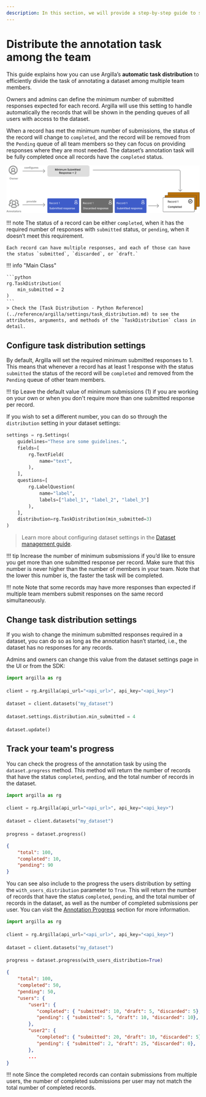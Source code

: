 ```yaml
---
description: In this section, we will provide a step-by-step guide to show how to distribute the annotation task among team members.
---
```


# Distribute the annotation task among the team

This guide explains how you can use Argilla’s **automatic task distribution** to efficiently divide the task of annotating a dataset among multiple team members.

Owners and admins can define the minimum number of submitted responses expected for each record. Argilla will use this setting to handle automatically the records that will be shown in the pending queues of all users with access to the dataset.

When a record has met the minimum number of submissions, the status of the record will change to `completed`, and the record will be removed from the `Pending` queue of all team members so they can focus on providing responses where they are most needed. The dataset’s annotation task will be fully completed once all records have the `completed` status.

![Task Distribution diagram](../assets/images/how_to_guides/distribution/taskdistribution.svg)

!!! note
    The status of a record can be either `completed`, when it has the required number of responses with `submitted` status, or `pending`, when it doesn’t meet this requirement.

    Each record can have multiple responses, and each of those can have the status `submitted`, `discarded`, or `draft.`

!!! info "Main Class"

    ```python
    rg.TaskDistribution(
        min_submitted = 2
    )
    ```
    > Check the [Task Distribution - Python Reference](../reference/argilla/settings/task_distribution.md) to see the attributes, arguments, and methods of the `TaskDistribution` class in detail.

## Configure task distribution settings

By default, Argilla will set the required minimum submitted responses to 1. This means that whenever a record has at least 1 response with the status `submitted` the status of the record will be `completed` and removed from the `Pending` queue of other team members.

!!! tip
    Leave the default value of minimum submissions (1) if you are working on your own or when you don't require more than one submitted response per record.

If you wish to set a different number, you can do so through the `distribution` setting in your dataset settings:

```python
settings = rg.Settings(
    guidelines="These are some guidelines.",
    fields=[
        rg.TextField(
            name="text",
        ),
    ],
    questions=[
        rg.LabelQuestion(
            name="label",
            labels=["label_1", "label_2", "label_3"]
        ),
    ],
    distribution=rg.TaskDistribution(min_submitted=3)
)
```

> Learn more about configuring dataset settings in the [Dataset management guide](../how_to_guides/dataset.md).

!!! tip
    Increase the number of minimum subsmissions if you’d like to ensure you get more than one submitted response per record. Make sure that this number is never higher than the number of members in your team. Note that the lower this number is, the faster the task will be completed.

!!! note
    Note that some records may have more responses than expected if multiple team members submit responses on the same record simultaneously.

## Change task distribution settings

If you wish to change the minimum submitted responses required in a dataset, you can do so as long as the annotation hasn’t started, i.e., the dataset has no responses for any records.

Admins and owners can change this value from the dataset settings page in the UI or from the SDK:

```python
import argilla as rg

client = rg.Argilla(api_url="<api_url>", api_key="<api_key>")

dataset = client.datasets("my_dataset")

dataset.settings.distribution.min_submitted = 4

dataset.update()
```

## Track your team's progress

You can check the progress of the annotation task by using the `dataset.progress` method.
This method will return the number of records that have the status `completed`, `pending`, and the
total number of records in the dataset.

```python
import argilla as rg

client = rg.Argilla(api_url="<api_url>", api_key="<api_key>")

dataset = client.datasets("my_dataset")

progress = dataset.progress()
```
```json
{
    "total": 100,
    "completed": 10,
    "pending": 90
}
```

You can see also include to the progress the users distribution by setting the `with_users_distribution` parameter to `True`.
This will return the number of records that have the status `completed`, `pending`, and the total number of records in the dataset,
as well as the number of completed submissions per user. You can visit the [Annotation Progress](../how_to_guides/annotate.md#annotation-progress) section for more information.

```python
import argilla as rg

client = rg.Argilla(api_url="<api_url>", api_key="<api_key>")

dataset = client.datasets("my_dataset")

progress = dataset.progress(with_users_distribution=True)
```
```json
{
    "total": 100,
    "completed": 50,
    "pending": 50,
    "users": {
        "user1": {
           "completed": { "submitted": 10, "draft": 5, "discarded": 5},
           "pending": { "submitted": 5, "draft": 10, "discarded": 10},
        },
        "user2": {
           "completed": { "submitted": 20, "draft": 10, "discarded": 5},
           "pending": { "submitted": 2, "draft": 25, "discarded": 0},
        },
        ...
}
```

!!! note
    Since the completed records can contain submissions from multiple users, the number of completed submissions per user may not match the total number of completed records.
